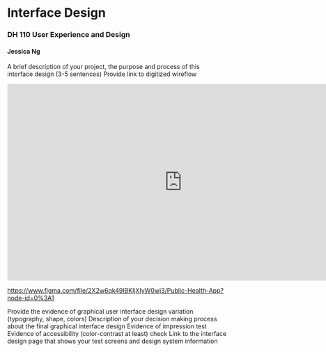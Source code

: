 # Interface Design 
### DH 110 User Experience and Design 
#### Jessica Ng 


A brief description of your project, the purpose and process of this interface design (3-5 sentences)
Provide link to digitized wireflow


<iframe style="border: 1px solid rgba(0, 0, 0, 0.1);" width="800" height="450" src="https://www.figma.com/embed?embed_host=share&url=https%3A%2F%2Fwww.figma.com%2Ffile%2F2X2w6qk49IBKljXIyW0wj3%2FPublic-Health-App%3Fnode-id%3D0%253A1" allowfullscreen></iframe>

https://www.figma.com/file/2X2w6qk49IBKljXIyW0wj3/Public-Health-App?node-id=0%3A1

Provide the evidence of graphical user interface design variation (typography, shape, colors)
Description of your decision making process about the final graphical interface design
Evidence of impression test
Evidence of accessibility (color-contrast at least) check
Link to the interface design page that shows your test screens and design system information

